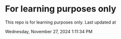 # For learning purposes only
This repo is for learning purposes only.
Last updated at

Wednesday, November 27, 2024 1:11:34 PM

